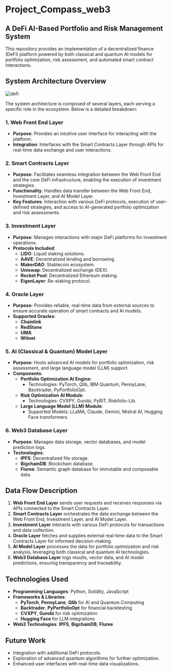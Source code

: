 # Project_Compass_web3
## A DeFi AI-Based Portfolio and Risk Management System

This repository provides an implementation of a decentralized finance (DeFi) platform powered by both classical and quantum AI models for portfolio optimization, risk assessment, and automated smart contract interactions.

## System Architecture Overview
![defi](https://github.com/user-attachments/assets/d4040dc4-cd63-4731-9675-b4793830fead)

The system architecture is composed of several layers, each serving a specific role in the ecosystem. Below is a detailed breakdown:

### 1. **Web Front End Layer**
- **Purpose**: Provides an intuitive user interface for interacting with the platform.
- **Integration**: Interfaces with the Smart Contracts Layer through APIs for real-time data exchange and user interactions.

### 2. **Smart Contracts Layer**
- **Purpose**: Facilitates seamless integration between the Web Front End and the core DeFi infrastructure, enabling the execution of investment strategies.
- **Functionality**: Handles data transfer between the Web Front End, Investment Layer, and AI Model Layer.
- **Key Features**: Interaction with various DeFi protocols, execution of user-defined strategies, and access to AI-generated portfolio optimization and risk assessments.

### 3. **Investment Layer**
- **Purpose**: Manages interactions with major DeFi platforms for investment operations.
- **Protocols Included**:
  - **LIDO**: Liquid staking solutions.
  - **AAVE**: Decentralized lending and borrowing.
  - **MakerDAO**: Stablecoin ecosystem.
  - **Uniswap**: Decentralized exchange (DEX).
  - **Rocket Pool**: Decentralized Ethereum staking.
  - **EigenLayer**: Re-staking protocol.

### 4. **Oracle Layer**
- **Purpose**: Provides reliable, real-time data from external sources to ensure accurate operation of smart contracts and AI models.
- **Supported Oracles**:
  - **Chainlink**
  - **RedStone**
  - **UMA**
  - **Witnet**

### 5. **AI (Classical & Quantum) Model Layer**
- **Purpose**: Hosts advanced AI models for portfolio optimization, risk assessment, and large language model (LLM) support.
- **Components**:
  - **Portfolio Optimization AI Engine**:
    - Technologies: PyTorch, Qlib, IBM Quantum, PennyLane, Backtrader, PyPortfolioOpt.
  - **Risk Optimization AI Module**:
    - Technologies: CVXPY, Gurobi, PyRIT, Riskfolio-Lib.
  - **Large Language Model (LLM) Module**:
    - Supported Models: LLaMA, Claude, Gemini, Mistral AI, Hugging Face transformers.

### 6. **Web3 Database Layer**
- **Purpose**: Manages data storage, vector databases, and model prediction logs.
- **Technologies**:
  - **IPFS**: Decentralized file storage.
  - **BigchainDB**: Blockchain database.
  - **Fluree**: Semantic graph database for immutable and composable data.

## Data Flow Description

1. **Web Front End Layer** sends user requests and receives responses via APIs connected to the Smart Contracts Layer.
2. **Smart Contracts Layer** orchestrates the data exchange between the Web Front End, Investment Layer, and AI Model Layer.
3. **Investment Layer** interacts with various DeFi protocols for transactions and data collection.
4. **Oracle Layer** fetches and supplies external real-time data to the Smart Contracts Layer for informed decision-making.
5. **AI Model Layer** processes the data for portfolio optimization and risk analysis, leveraging both classical and quantum AI technologies.
6. **Web3 Database Layer** logs results, vector data, and AI model predictions, ensuring transparency and traceability.

## Technologies Used

- **Programming Languages**: Python, Solidity, JavaScript
- **Frameworks & Libraries**:
  - **PyTorch**, **PennyLane**, **Qlib** for AI and Quantum Computing
  - **Backtrader**, **PyPortfolioOpt** for financial backtesting
  - **CVXPY**, **Gurobi** for risk optimization
  - **Hugging Face** for LLM integrations
- **Web3 Technologies**: **IPFS**, **BigchainDB**, **Fluree**

## Future Work

- Integration with additional DeFi protocols.
- Exploration of advanced quantum algorithms for further optimization.
- Enhanced user interfaces with real-time data visualizations.

